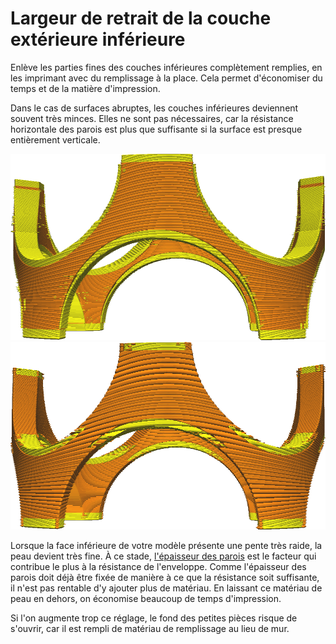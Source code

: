 Largeur de retrait de la couche extérieure inférieure
====
Enlève les parties fines des couches inférieures complètement remplies, en les imprimant avec du remplissage à la place. Cela permet d'économiser du temps et de la matière d'impression.

Dans le cas de surfaces abruptes, les couches inférieures deviennent souvent très minces. Elles ne sont pas nécessaires, car la résistance horizontale des parois est plus que suffisante si la surface est presque entièrement verticale.

![Avant le retrait](../../../articles/images/skin_preshrink_original.png)
![Après le retrait](../../../articles/images/skin_preshrink_shrunk.png)

Lorsque la face inférieure de votre modèle présente une pente très raide, la peau devient très fine. À ce stade, [l'épaisseur des parois](../shell/wall_thickness.md) est le facteur qui contribue le plus à la résistance de l'enveloppe. Comme l'épaisseur des parois doit déjà être fixée de manière à ce que la résistance soit suffisante, il n'est pas rentable d'y ajouter plus de matériau. En laissant ce matériau de peau en dehors, on économise beaucoup de temps d'impression.

Si l'on augmente trop ce réglage, le fond des petites pièces risque de s'ouvrir, car il est rempli de matériau de remplissage au lieu de mur.
